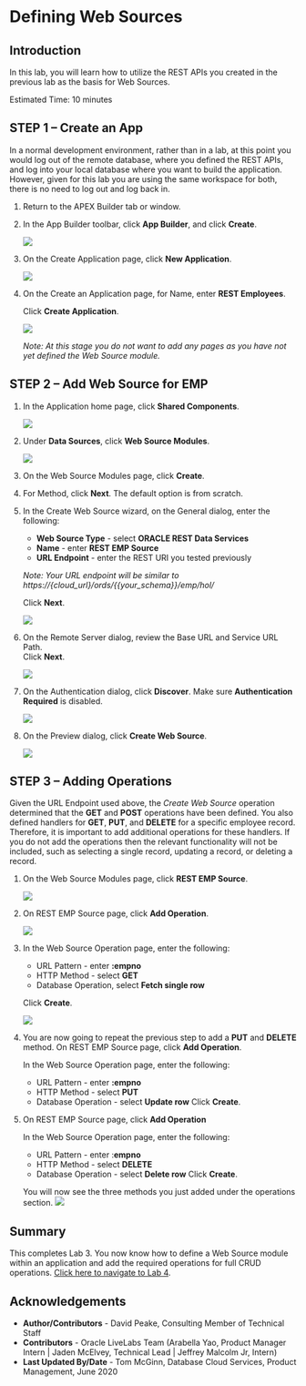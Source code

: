 # Defining Web Sources

## Introduction

In this lab, you will learn how to utilize the REST APIs you created in the previous lab as the basis for Web Sources.

Estimated Time: 10 minutes

## **STEP 1** – Create an App  
In a normal development environment, rather than in a lab, at this point you would log out of the remote database, where you defined the REST APIs, and log into your local database where you want to build the application. However, given for this lab you are using the same workspace for both, there is no need to log out and log back in.

1. Return to the APEX Builder tab or window.
2. In the App Builder toolbar, click **App Builder**, and click **Create**.

    ![](images/go-create.png " ")

3. On the Create Application page, click **New Application**.

    ![](images/new-app.png " ")

4. On the Create an Application page, for Name, enter **REST Employees**.

    Click **Create Application**.

    ![](images/create-app.png " ")

    *Note: At this stage you do not want to add any pages as you have not yet defined the Web Source module.*

## **STEP 2** – Add Web Source for EMP

1. In the Application home page, click **Shared Components**.

    ![](images/go-shared.png " ")

2. Under **Data Sources**, click **Web Source Modules**.

    ![](images/go-web-source.png " ")

3. On the Web Source Modules page, click **Create**.
4. For Method, click **Next**. The default option is from scratch.
5. In the Create Web Source wizard, on the General dialog, enter the following:
    - **Web Source Type** - select **ORACLE REST Data Services**
    - **Name** - enter **REST EMP Source**
    - **URL Endpoint** - enter the REST URI you tested previously

    *Note: Your URL endpoint will be similar to https://{cloud\_url}/ords/{{your_schema}}/emp/hol/*

    Click **Next**.

    ![](images/set-url.png " ")

6. On the Remote Server dialog, review the Base URL and Service URL Path.   
    Click **Next**.

    ![](images/review-urls.png " ")

7. On the Authentication dialog, click **Discover**. Make sure **Authentication Required** is disabled.

    ![](images/discover.png " ")

8. On the Preview dialog, click **Create Web Source**.

    ![](images/create-web-source.png " ")

## **STEP 3** – Adding Operations
Given the URL Endpoint used above, the _Create Web Source_ operation determined that the **GET** and **POST** operations have been defined. You also defined handlers for **GET**, **PUT**, and **DELETE** for a specific employee record. Therefore, it is important to add additional operations for these handlers. If you do not add the operations then the relevant functionality will not be included, such as selecting a single record, updating a record, or deleting a record.

1. On the Web Source Modules page, click **REST EMP Source**.

    ![](images/edit-web-source.png " ")

2. On REST EMP Source page, click **Add Operation**.

    ![](images/add-operation.png " ")

3. In the Web Source Operation page, enter the following:
    - URL Pattern - enter **:empno**
    - HTTP Method - select **GET**
    - Database Operation, select **Fetch single row**

    Click **Create**.

    ![](images/add-get.png " ")

4. You are now going to repeat the previous step to add a **PUT** and **DELETE** method. On REST EMP Source page, click **Add Operation**.

    In the Web Source Operation page, enter the following:
    - URL Pattern - enter **:empno**
    - HTTP Method - select **PUT**
    - Database Operation - select **Update row**
    Click **Create**.

5. On REST EMP Source page, click **Add Operation**

    In the Web Source Operation page, enter the following:
    - URL Pattern - enter :**empno**
    - HTTP Method - select **DELETE**
    - Database Operation - select **Delete row**
    Click **Create**.

    You will now see the three methods you just added under the operations section.
![](images/all-operations.png " ")

## **Summary**
This completes Lab 3. You now know how to define a Web Source module within an application and add the required operations for full CRUD operations. [Click here to navigate to Lab 4](?lab=lab-4-creating-pages).

## **Acknowledgements**

 - **Author/Contributors** -  David Peake, Consulting Member of Technical Staff
 - **Contributors** - Oracle LiveLabs Team (Arabella Yao, Product Manager Intern | Jaden McElvey, Technical Lead | Jeffrey Malcolm Jr, Intern)
 - **Last Updated By/Date** - Tom McGinn, Database Cloud Services, Product Management, June 2020

